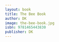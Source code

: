 ```yaml
---
layout: book
title: The Bee Book
author: DK
image: the-bee-book.jpg
isbn: 9781465443830
publisher: DK
---
```

